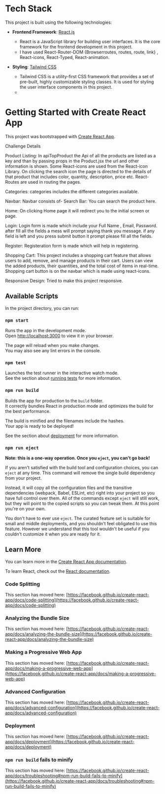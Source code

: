 # Tech Stack

This project is built using the following technologies:

- **Frontend Framework**: [React.js](https://reactjs.org/)
  - React is a JavaScript library for building user interfaces. It is the core framework for the frontend development in this project.
  - I have used React-Router-DOM {Browserroutes, routes, route, link} , React-icons, React-Typed, React-animation.

- **Styling**: [Tailwind CSS](https://tailwindcss.com/)
  - Tailwind CSS is a utility-first CSS framework that provides a set of pre-built, highly customizable styling classes. It is used for styling the user interface components in this project.
  - 
# Getting Started with Create React App

This project was bootstrapped with [Create React App](https://github.com/facebook/create-react-app).

Challenge Details 

Product Listing: 
In apiTopProduct the Api of all the products are listed as a key and than by passing props in the Product.jsx the url and other information is shown. 
Some React-icons are used from the React-icon Library.
On clicking the search icon the page is directed to the details of that product that includes color, quantity, description, price etc.
React-Routes are used in routing the pages.

Categories:
categories includes the different categories available.

Navbar:
Navbar consists of-
Search Bar: You can search the product here.

Home: On clicking Home page it will redirect you to the initial screen or page.

Login: Login form is made which include your Full Name , Email, Password. after fill all the fields a mess will prompt saying thank you message. if any field is left and you press submit button it prompt please fill all the fields.

Register: Registeration form is made which will help in registering.

Shopping Cart:
This project includes a shopping cart feature that allows users to add, remove, and manage products in their cart. Users can view the added products, their quantities, and the total cost of items in real-time.
Shopping cart button is on the navbar which is made using react-icons.

Responsive Design: 
Tried to make this project responsive.


## Available Scripts

In the project directory, you can run:

### `npm start`

Runs the app in the development mode.\
Open [http://localhost:3000](http://localhost:3000) to view it in your browser.

The page will reload when you make changes.\
You may also see any lint errors in the console.

### `npm test`

Launches the test runner in the interactive watch mode.\
See the section about [running tests](https://facebook.github.io/create-react-app/docs/running-tests) for more information.

### `npm run build`

Builds the app for production to the `build` folder.\
It correctly bundles React in production mode and optimizes the build for the best performance.

The build is minified and the filenames include the hashes.\
Your app is ready to be deployed!

See the section about [deployment](https://facebook.github.io/create-react-app/docs/deployment) for more information.

### `npm run eject`

**Note: this is a one-way operation. Once you `eject`, you can't go back!**

If you aren't satisfied with the build tool and configuration choices, you can `eject` at any time. This command will remove the single build dependency from your project.

Instead, it will copy all the configuration files and the transitive dependencies (webpack, Babel, ESLint, etc) right into your project so you have full control over them. All of the commands except `eject` will still work, but they will point to the copied scripts so you can tweak them. At this point you're on your own.

You don't have to ever use `eject`. The curated feature set is suitable for small and middle deployments, and you shouldn't feel obligated to use this feature. However we understand that this tool wouldn't be useful if you couldn't customize it when you are ready for it.

## Learn More

You can learn more in the [Create React App documentation](https://facebook.github.io/create-react-app/docs/getting-started).

To learn React, check out the [React documentation](https://reactjs.org/).

### Code Splitting

This section has moved here: [https://facebook.github.io/create-react-app/docs/code-splitting](https://facebook.github.io/create-react-app/docs/code-splitting)

### Analyzing the Bundle Size

This section has moved here: [https://facebook.github.io/create-react-app/docs/analyzing-the-bundle-size](https://facebook.github.io/create-react-app/docs/analyzing-the-bundle-size)

### Making a Progressive Web App

This section has moved here: [https://facebook.github.io/create-react-app/docs/making-a-progressive-web-app](https://facebook.github.io/create-react-app/docs/making-a-progressive-web-app)

### Advanced Configuration

This section has moved here: [https://facebook.github.io/create-react-app/docs/advanced-configuration](https://facebook.github.io/create-react-app/docs/advanced-configuration)

### Deployment

This section has moved here: [https://facebook.github.io/create-react-app/docs/deployment](https://facebook.github.io/create-react-app/docs/deployment)

### `npm run build` fails to minify

This section has moved here: [https://facebook.github.io/create-react-app/docs/troubleshooting#npm-run-build-fails-to-minify](https://facebook.github.io/create-react-app/docs/troubleshooting#npm-run-build-fails-to-minify)
